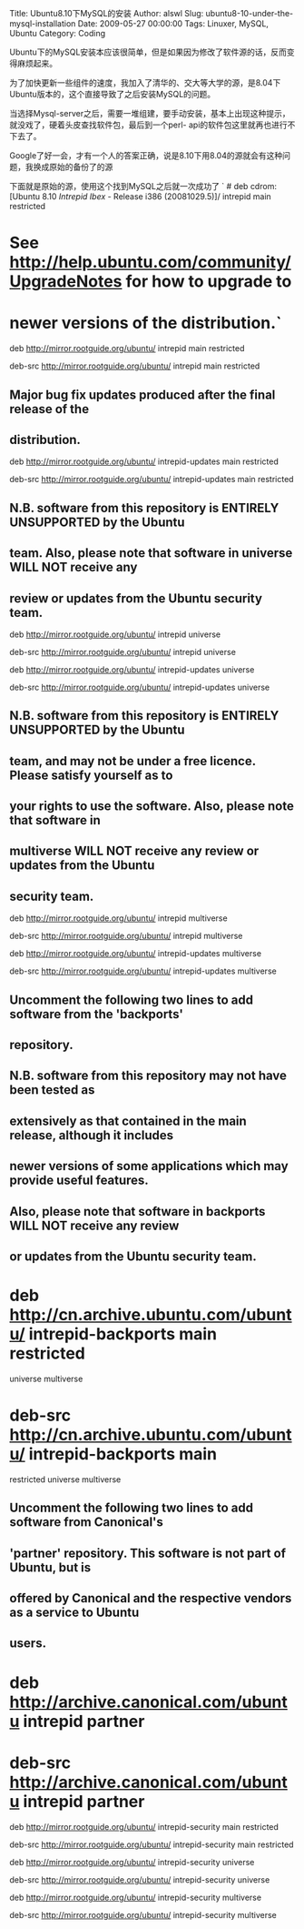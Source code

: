 Title: Ubuntu8.10下MySQL的安装
Author: alswl
Slug: ubuntu8-10-under-the-mysql-installation
Date: 2009-05-27 00:00:00
Tags: Linuxer, MySQL, Ubuntu
Category: Coding

Ubuntu下的MySQL安装本应该很简单，但是如果因为修改了软件源的话，反而变得麻烦起来。

为了加快更新一些组件的速度，我加入了清华的、交大等大学的源，是8.04下Ubuntu版本的，这个直接导致了之后安装MySQL的问题。

当选择Mysql-server之后，需要一堆组建，要手动安装，基本上出现这种提示，就没戏了，硬着头皮查找软件包，最后到一个perl-
api的软件包这里就再也进行不下去了。

Google了好一会，才有一个人的答案正确，说是8.10下用8.04的源就会有这种问题，我换成原始的备份了的源

下面就是原始的源，使用这个找到MySQL之后就一次成功了 ` # deb cdrom:[Ubuntu 8.10 _Intrepid Ibex_ -
Release i386 (20081029.5)]/ intrepid main restricted

# See http://help.ubuntu.com/community/UpgradeNotes for how to upgrade to

# newer versions of the distribution.`

deb http://mirror.rootguide.org/ubuntu/ intrepid main restricted

deb-src http://mirror.rootguide.org/ubuntu/ intrepid main restricted

## Major bug fix updates produced after the final release of the

## distribution.

deb http://mirror.rootguide.org/ubuntu/ intrepid-updates main restricted

deb-src http://mirror.rootguide.org/ubuntu/ intrepid-updates main restricted

## N.B. software from this repository is ENTIRELY UNSUPPORTED by the Ubuntu

## team. Also, please note that software in universe WILL NOT receive any

## review or updates from the Ubuntu security team.

deb http://mirror.rootguide.org/ubuntu/ intrepid universe

deb-src http://mirror.rootguide.org/ubuntu/ intrepid universe

deb http://mirror.rootguide.org/ubuntu/ intrepid-updates universe

deb-src http://mirror.rootguide.org/ubuntu/ intrepid-updates universe

## N.B. software from this repository is ENTIRELY UNSUPPORTED by the Ubuntu

## team, and may not be under a free licence. Please satisfy yourself as to

## your rights to use the software. Also, please note that software in

## multiverse WILL NOT receive any review or updates from the Ubuntu

## security team.

deb http://mirror.rootguide.org/ubuntu/ intrepid multiverse

deb-src http://mirror.rootguide.org/ubuntu/ intrepid multiverse

deb http://mirror.rootguide.org/ubuntu/ intrepid-updates multiverse

deb-src http://mirror.rootguide.org/ubuntu/ intrepid-updates multiverse

## Uncomment the following two lines to add software from the 'backports'

## repository.

## N.B. software from this repository may not have been tested as

## extensively as that contained in the main release, although it includes

## newer versions of some applications which may provide useful features.

## Also, please note that software in backports WILL NOT receive any review

## or updates from the Ubuntu security team.

# deb http://cn.archive.ubuntu.com/ubuntu/ intrepid-backports main restricted
universe multiverse

# deb-src http://cn.archive.ubuntu.com/ubuntu/ intrepid-backports main
restricted universe multiverse

## Uncomment the following two lines to add software from Canonical's

## 'partner' repository. This software is not part of Ubuntu, but is

## offered by Canonical and the respective vendors as a service to Ubuntu

## users.

# deb http://archive.canonical.com/ubuntu intrepid partner

# deb-src http://archive.canonical.com/ubuntu intrepid partner

deb http://mirror.rootguide.org/ubuntu/ intrepid-security main restricted

deb-src http://mirror.rootguide.org/ubuntu/ intrepid-security main restricted

deb http://mirror.rootguide.org/ubuntu/ intrepid-security universe

deb-src http://mirror.rootguide.org/ubuntu/ intrepid-security universe

deb http://mirror.rootguide.org/ubuntu/ intrepid-security multiverse

deb-src http://mirror.rootguide.org/ubuntu/ intrepid-security multiverse

